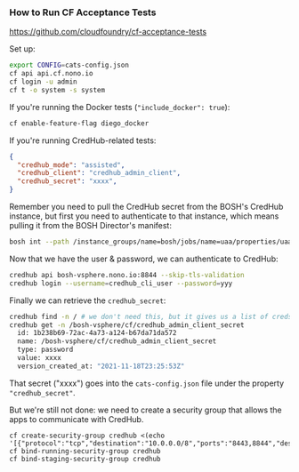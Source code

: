 ### How to Run CF Acceptance Tests

<https://github.com/cloudfoundry/cf-acceptance-tests>

Set up:

```bash
export CONFIG=cats-config.json
cf api api.cf.nono.io
cf login -u admin
cf t -o system -s system
```

If you're running the Docker tests (`"include_docker": true`):

```bash
cf enable-feature-flag diego_docker
```

If you're running CredHub-related tests:

```json
{
  "credhub_mode": "assisted",
  "credhub_client": "credhub_admin_client",
  "credhub_secret": "xxxx",
}
```

Remember you need to pull the CredHub secret from the BOSH's CredHub instance,
but first you need to authenticate to that instance, which means pulling it
from the BOSH Director's manifest:

```bash
bosh int --path /instance_groups/name=bosh/jobs/name=uaa/properties/uaa/scim/users bosh-vsphere.yml
```

Now that we have the user & password, we can authenticate to CredHub:

```bash
credhub api bosh-vsphere.nono.io:8844 --skip-tls-validation
credhub login --username=credhub_cli_user --password=yyy
```

Finally we can retrieve the `credhub_secret`:

```bash
credhub find -n / # we don't need this, but it gives us a list of creds
credhub get -n /bosh-vsphere/cf/credhub_admin_client_secret
  id: 1b238b69-72ac-4a73-a124-b67da71da572
  name: /bosh-vsphere/cf/credhub_admin_client_secret
  type: password
  value: xxxx
  version_created_at: "2021-11-18T23:25:53Z"
```

That secret ("xxxx") goes into the `cats-config.json` file under the property
`"credhub_secret"`.

But we're still not done: we need to create a security group that allows the
apps to communicate with CredHub.

```
cf create-security-group credhub <(echo '[{"protocol":"tcp","destination":"10.0.0.0/8","ports":"8443,8844","description":"credhub"}]')
cf bind-running-security-group credhub
cf bind-staging-security-group credhub
```
